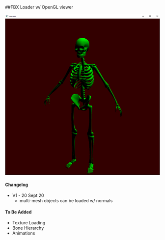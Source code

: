 ##FBX Loader w/ OpenGL viewer



![SkellyBoy](Screenshots/skellyboy.PNG)

#### Changelog

- V1 - 20 Sept 20
    - multi-mesh objects can be loaded w/ normals

#### To Be Added

- Texture Loading
- Bone Hierarchy
- Animations

